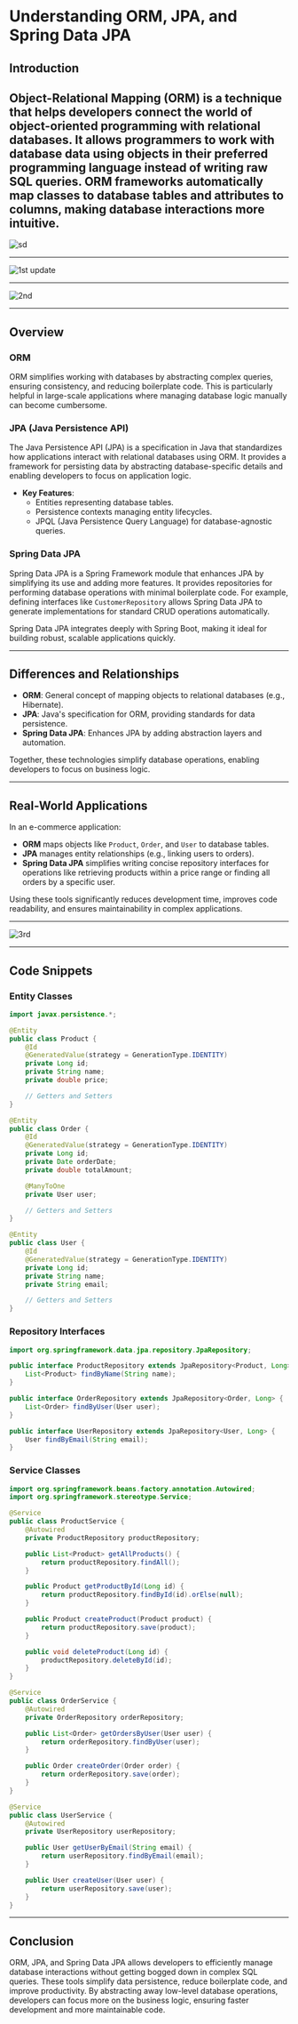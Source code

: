 # Understanding ORM, JPA, and Spring Data JPA

## Introduction

Object-Relational Mapping (ORM) is a technique that helps developers connect the world of object-oriented programming with relational databases. It allows programmers to work with database data using objects in their preferred programming language instead of writing raw SQL queries. ORM frameworks automatically map classes to database tables and attributes to columns, making database interactions more intuitive.
---
![sd](https://github.com/user-attachments/assets/413a8339-b1aa-4dea-860e-e3cdf6cc0230)

---
  <!-- 
 
*![1st](https://github.com/user-attachments/assets/494b531c-9f0e-4b58-92d6-de0fa0eb0d29)

-->

![1st update](https://github.com/user-attachments/assets/6f7aac4a-9ce9-4236-8f46-66073609f0bc)

---
![2nd](https://github.com/user-attachments/assets/723f54b7-6108-4922-9b18-8e4ff454c2d2)

---

## Overview

### ORM

ORM simplifies working with databases by abstracting complex queries, ensuring consistency, and reducing boilerplate code. This is particularly helpful in large-scale applications where managing database logic manually can become cumbersome.

### JPA (Java Persistence API)

The Java Persistence API (JPA) is a specification in Java that standardizes how applications interact with relational databases using ORM. It provides a framework for persisting data by abstracting database-specific details and enabling developers to focus on application logic. 

- **Key Features**:
  - Entities representing database tables.
  - Persistence contexts managing entity lifecycles.
  - JPQL (Java Persistence Query Language) for database-agnostic queries.

### Spring Data JPA

Spring Data JPA is a Spring Framework module that enhances JPA by simplifying its use and adding more features. It provides repositories for performing database operations with minimal boilerplate code. For example, defining interfaces like `CustomerRepository` allows Spring Data JPA to generate implementations for standard CRUD operations automatically.

Spring Data JPA integrates deeply with Spring Boot, making it ideal for building robust, scalable applications quickly.

---

## Differences and Relationships

- **ORM**: General concept of mapping objects to relational databases (e.g., Hibernate).
- **JPA**: Java's specification for ORM, providing standards for data persistence.
- **Spring Data JPA**: Enhances JPA by adding abstraction layers and automation.

Together, these technologies simplify database operations, enabling developers to focus on business logic.

---

## Real-World Applications

In an e-commerce application:
- **ORM** maps objects like `Product`, `Order`, and `User` to database tables.
- **JPA** manages entity relationships (e.g., linking users to orders).
- **Spring Data JPA** simplifies writing concise repository interfaces for operations like retrieving products within a price range or finding all orders by a specific user.

Using these tools significantly reduces development time, improves code readability, and ensures maintainability in complex applications.

---

![3rd](https://github.com/user-attachments/assets/e6bb883c-7530-4bab-b3c6-941c5ecb53ef)

---

## Code Snippets

### Entity Classes

```java
import javax.persistence.*;

@Entity
public class Product {
    @Id
    @GeneratedValue(strategy = GenerationType.IDENTITY)
    private Long id;
    private String name;
    private double price;

    // Getters and Setters
}

@Entity
public class Order {
    @Id
    @GeneratedValue(strategy = GenerationType.IDENTITY)
    private Long id;
    private Date orderDate;
    private double totalAmount;

    @ManyToOne
    private User user;

    // Getters and Setters
}

@Entity
public class User {
    @Id
    @GeneratedValue(strategy = GenerationType.IDENTITY)
    private Long id;
    private String name;
    private String email;

    // Getters and Setters
}
```
### Repository Interfaces
```java
import org.springframework.data.jpa.repository.JpaRepository;

public interface ProductRepository extends JpaRepository<Product, Long> {
    List<Product> findByName(String name);
}

public interface OrderRepository extends JpaRepository<Order, Long> {
    List<Order> findByUser(User user);
}

public interface UserRepository extends JpaRepository<User, Long> {
    User findByEmail(String email);
}
```

### Service Classes

```java
import org.springframework.beans.factory.annotation.Autowired;
import org.springframework.stereotype.Service;

@Service
public class ProductService {
    @Autowired
    private ProductRepository productRepository;

    public List<Product> getAllProducts() {
        return productRepository.findAll();
    }

    public Product getProductById(Long id) {
        return productRepository.findById(id).orElse(null);
    }

    public Product createProduct(Product product) {
        return productRepository.save(product);
    }

    public void deleteProduct(Long id) {
        productRepository.deleteById(id);
    }
}

@Service
public class OrderService {
    @Autowired
    private OrderRepository orderRepository;

    public List<Order> getOrdersByUser(User user) {
        return orderRepository.findByUser(user);
    }

    public Order createOrder(Order order) {
        return orderRepository.save(order);
    }
}

@Service
public class UserService {
    @Autowired
    private UserRepository userRepository;

    public User getUserByEmail(String email) {
        return userRepository.findByEmail(email);
    }

    public User createUser(User user) {
        return userRepository.save(user);
    }
}

```
---

## Conclusion


ORM, JPA, and Spring Data JPA allows developers to efficiently manage database interactions without getting bogged down in complex SQL queries. These tools simplify data persistence, reduce boilerplate code, and improve productivity. By abstracting away low-level database operations, developers can focus more on the business logic, ensuring faster development and more maintainable code.
